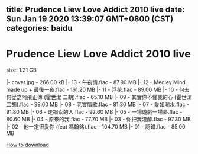 
title: Prudence Liew Love Addict 2010 live
date: Sun Jan 19 2020 13:39:07 GMT+0800 (CST)    
categories: baidu
---

# Prudence Liew Love Addict 2010 live
size: 1.21 GB
 
 
|- cover.jpg - 266.00 kB
|- 13 - 午夜情.flac - 87.90 MB
|- 12 - Medley  Mind made up + 最後一夜.flac - 161.20 MB
|- 11 - 浮花.flac - 89.00 MB
|- 10 - 何去何從之阿飛正傳 (霍世潔 二胡).flac - 65.10 MB
|- 09 - 其實你不懂我的心 (霍世潔 二胡).flac - 98.60 MB
|- 08 - 老實情歌.flac - 81.30 MB
|- 07 - 愛如潮水.flac - 91.80 MB
|- 06 - 走鋼索的人.flac - 92.60 MB
|- 05 - 一場遊戲一場夢.flac - 80.60 MB
|- 04 - 原來的我.flac - 77.70 MB
|- 03 - 你把我灌醉.flac - 97.30 MB
|- 02 - 他一定很愛你 (feat 馮翰銘).flac - 104.70 MB
|- 01 - 認錯.flac - 85.00 MB

[How to download](https://bpcam.bemobtrk.com/go/2ceec3aa-1ca2-46d6-b9ff-aaa5c184517c?jno=4164)